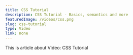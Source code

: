 ```yaml
---
title: CSS Tutorial
description: CSS Tutorial - Basics, semantics and more
featuredImage: /videos/css.png
slug: css-tutorial
type: Video
link: none
---
```


This is article about Video: CSS Tutorial